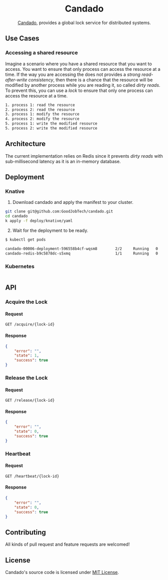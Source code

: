 <div align="center">
<h1>Candado</h1>

[Candado](https://github.com/goodjobtech/candado), provides a global lock service for distributed systems.



</div>

## Use Cases

### Accessing a shared resource

Imagine a scenario where you have a shared resource that you want to access. You want to ensure that only process can access the resource at a time. If the way you are accessing the does not provides a *strong read-after-write consistency*, then there is a chance that the resource will be modified by another process while you are reading it, so called *dirty reads*. To prevent this, you can use a *lock* to ensure that only one process can access the resource at a time.


```sh
1. process 1: read the resource
2. process 2: read the resource
3. process 1: modify the resource 
4. process 2: modify the resource
5. process 1: write the modified resource
5. process 2: write the modified resource
```

## Architecture

The current implementation relies on Redis since it prevents *dirty reads* with sub-millisecond latency as it is an in-memory database.

## Deployment

### Knative

1. Download candado and apply the manifest to your cluster.

```sh
git clone git@github.com:GoodJobTech/candado.git
cd candado
k apply -f deploy/knative/yaml
```

2. Wait for the deployment to be ready.

```sh
$ kubectl get pods

candado-00006-deployment-596558b4cf-wqsm8        2/2     Running   0          7s
candado-redis-b9c5878dc-s5xmq                    1/1     Running   0          34m
```



### Kubernetes

```sh
```

## API


### Acquire the Lock 


#### Request

```
GET /acquire/{lock-id}
```

#### Response

```json
{
    "error": "",
    "state": 1,
    "success": true
}
```

### Release the Lock 


#### Request

```
GET /release/{lock-id}
```

#### Response

```json
{
    "error": "",
    "state": 0,
    "success": true
}
```

### Heartbeat 


#### Request

```
GET /heartbeat/{lock-id}
```

#### Response

```json
{
    "error": "",
    "state": 0,
    "success": true
}
```


## Contributing

All kinds of pull request and feature requests are welcomed!

## License

Candado's source code is licensed under [MIT License](https://choosealicense.com/licenses/mit/).
